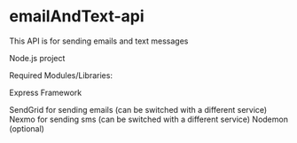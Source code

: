 # emailAndText-api
This API is for sending emails and text messages

Node.js project


Required Modules/Libraries:

Express Framework

SendGrid for sending emails (can be switched with a different service)
Nexmo for sending sms (can be switched with a different service)
Nodemon (optional)
